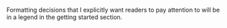 Formatting decisions that I explicitly want readers to pay attention to will be in a legend in the getting started section.